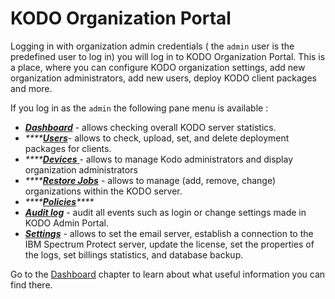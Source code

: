 # KODO Organization Portal

Logging in with organization admin credentials \( the `admin` user is the predefined user to log in\) you will log in to KODO Organization Portal. This is a place, where you can configure KODO organization settings, add new organization administrators, add new users, deploy KODO client packages and more.

If you log in as the `admin` the following pane menu is available :

* [_**Dashboard**_](../kodo-admin-portal/dashboard.md) - allows checking overall KODO server statistics.
* _\*\*\*\*_[_**Users**_](users.md)- allows to check, upload, set, and delete deployment packages for clients.
* _\*\*\*\*_[_**Devices**_ ](devices.md)- allows to manage Kodo administrators and display organization administrators 
* _\*\*\*\*_[_**Restore Jobs**_](restore-jobs.md) - allows to manage \(add, remove, change\) organizations within the KODO server.
* _\*\*\*\*_[_**Policies**_](policies.md)_\*\*\*\*_
* [_**Audit log**_](../kodo-admin-portal/auditlog.md) - audit all events such as login or change settings made in KODO Admin Portal.
* [_**Settings**_](../kodo-admin-portal/settings.md) - allows to set the email server, establish a connection to the IBM Spectrum Protect server,  update the license, set the properties of the logs, set billings statistics, and database backup.

Go to the [Dashboard](../kodo-admin-portal/dashboard.md) chapter to learn about what useful information you can find there.



